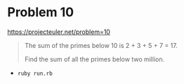 Problem 10
=========

https://projecteuler.net/problem=10

> The sum of the primes below 10 is 2 + 3 + 5 + 7 = 17.
>
> Find the sum of all the primes below two million.

- `ruby run.rb`
